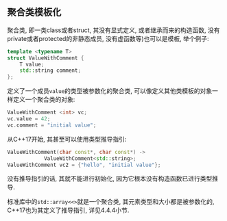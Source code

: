 ## 聚合类模板化

聚合类, 即一类class或者struct, 其没有显式定义, 或者继承而来的构造函数, 没有private或者protected的非静态成员, 没有虚函数等)也可以是模板, 举个例子:

```cpp
template <typename T>
struct ValueWithComment {
	T value;
    std::string comment;
};
```

定义了一个成员`value`的类型被参数化的聚合类, 可以像定义其他类模板的对象一样定义一个聚合类的对象:

```cpp
ValueWithComment <int> vc;
vc.value = 42;
vc.comment = "initial value";
```

从C++17开始, 其甚至可以使用类型推导指引:

```cpp
ValueWithComment(char const*, char const*) ->
    		ValueWithComment<std::string>;
ValueWithComment vc2 = {"hello", "initial value"};
```

没有推导指引的话, 其就不能进行初始化, 因为它根本没有构造函数已进行类型推导.

标准库中的`std::array<<>`就是一个聚合类, 其元素类型和大小都是被参数化的, C++17也为其定义了推导指引, 详见4.4.4小节.